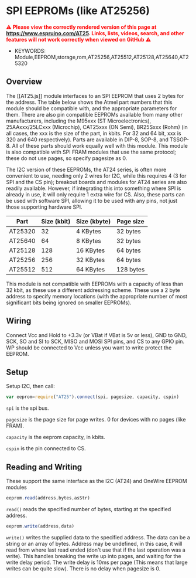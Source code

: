 <!--- Copyright (c) 2014 Spence Konde. See the file LICENSE for copying permission. -->
SPI EEPROMs (like AT25256)
========================

<span style="color:red">:warning: **Please view the correctly rendered version of this page at https://www.espruino.com/AT25. Links, lists, videos, search, and other features will not work correctly when viewed on GitHub** :warning:</span>

* KEYWORDS: Module,EEPROM,storage,rom,AT25256,AT25512,AT25128,AT25640,AT25320


Overview
------------------
The [[AT25.js]] module interfaces to an SPI EEPROM that uses 2 bytes for the address. The table below shows the Atmel part numbers that this module should be compatible with, and the appropriate parameters for them. There are also pin compatible EEPROMs available from many other manufacturers, including the M95xxx (ST Microelectronics), 25AAxxx/25LCxxx (Microchip), CAT25xxx (ON Semi), BR25Sxxx (Rohm) (in all cases, the xxx is the size of the part, in kbits. For 32 and 64 bit, xxx is 320 and 640 respectively). Parts are available in DIP-8, SOP-8, and TSSOP-8. All of these parts should work equally well with this module. This module is also compatible with SPI FRAM modules that use the same protocol; these do not use pages, so specify pagesize as 0. 

The I2C version of these EEPROMs, the AT24 series, is often more convenient to use, needing only 2 wires for I2C, while this requires 4 (3 for SPI and the CS pin); breakout boards and modules for AT24 series are also readily available. However, if integrating this into something where SPI is already in use, it will only require 1 extra wire for CS. Also, these parts can be used with software SPI, allowing it to be used with any pins, not just those supporting hardware SPI.

| Part    | Size (kbit) | Size (kbyte) | Page size |
|---------|-------------|--------------|-----------|
| AT25320 | 32          | 4 KBytes     | 32 bytes  |
| AT25640 | 64          | 8 KBytes     | 32 bytes  |
| AT25128 | 128         | 16 KBytes    | 64 bytes  |
| AT25256 | 256         | 32 KBytes    | 64 bytes  |
| AT25512 | 512         | 64 KBytes    | 128 bytes |

This module is not compatible with EEPROMs with a capacity of less than 32 kbit, as these use a different addressing scheme. These use a 2 byte address to specify memory locations (with the appropriate number of most significant bits being ignored on smaller EEPROMs).


Wiring
-------------------

Connect Vcc and Hold to +3.3v (or VBat if VBat is 5v or less), GND to GND, SCK, SO and SI to SCK, MISO and MOSI SPI pins, and CS to any GPIO pin. WP should be connected to Vcc unless you want to write protect the EEPROM.


Setup
-------------------

Setup I2C, then call:

```JavaScript 
var eeprom=require("AT25").connect(spi, pagesize, capacity, cspin)
```

`spi` is the spi bus. 

`pagesize` is the page size for page writes. 0 for devices with no pages (like FRAM). 

`capacity` is the eeprom capacity, in kbits. 

`cspin` is the pin connected to CS. 


Reading and Writing
-------------------

These support the same interface as the I2C (AT24) and OneWire EEPROM modules

```JavaScript
eeprom.read(address,bytes,asStr)
```

`read()` reads the specified number of bytes, starting at the specified address.  

```JavaScript
eeprom.write(address,data)
```

`write()` writes the supplied data to the specified address. The data can be a string or an array of bytes. Address may be undefined, in this case, it will read from where last read ended (don't use that if the last operation was a write). This handles breaking the write up into pages, and waiting for the write delay period. The write delay is 10ms per page (This means that large writes can be quite slow). There is no delay when pagesize is 0.

